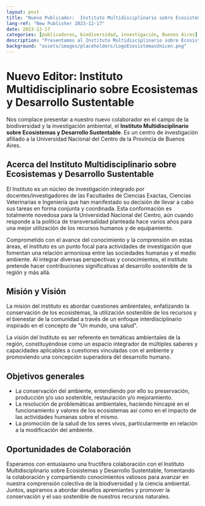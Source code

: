 ```yaml
---
layout: post
title: "Nuevo Publicador:  Instituto Multidisciplinario sobre Ecosistemas y Desarrollo Sustentable"
lang-ref: "New Publisher 2023-12-17"
date: 2023-12-17
categories: [publicadores, biodiversidad, investigación, Buenos Aires]
description: "Presentamos al Instituto Multidisciplinario sobre Ecosistemas y Desarrollo Sustentable, un instituto dedicado a la investigación en biodiversidad y medio ambiente."
background: "assets/images/placeholders/LogoEcosistemasUnicen.png"
---
```


# Nuevo Editor: Instituto Multidisciplinario sobre Ecosistemas y Desarrollo Sustentable

Nos complace presentar a nuestro nuevo colaborador en el campo de la biodiversidad y la investigación ambiental, el **Instituto Multidisciplinario sobre Ecosistemas y Desarrollo Sustentable**. Es un centro de investigación afiliado a la Universidad Nacional del Centro de la Provincia de Buenos Aires. 

## Acerca del Instituto Multidisciplinario sobre Ecosistemas y Desarrollo Sustentable

El Instituto es un núcleo de investigación integrado por docentes/investigadores de las Facultades de Ciencias Exactas, Ciencias Veterinarias e Ingeniería que han manifestado su decisión de llevar a cabo sus tareas en forma conjunta y coordinada. Esta conformación es totalmente novedosa para la Universidad Nacional del Centro, aún cuando responde a la política de transversalidad planteada hace varios años para una mejor utilización de los recursos humanos y de equipamiento.


Comprometido con el avance del conocimiento y la comprensión en estas áreas, el instituto es un punto focal para actividades de investigación que fomentan una relación armoniosa entre las sociedades humanas y el medio ambiente. Al integrar diversas perspectivas y conocimientos, el instituto pretende hacer contribuciones significativas al desarrollo sostenible de la región y más allá.

## Misión y Visión

La misión del instituto es abordar cuestiones ambientales, enfatizando la conservación de los ecosistemas, la utilización sostenible de los recursos y el bienestar de la comunidad a través de un enfoque interdisciplinario inspirado en el concepto de "Un mundo, una salud".

La visión del Instituto es ser referente en temáticas ambientales de la región, constituyéndose como un espacio integrador de múltiples saberes y capacidades aplicables a cuestiones vinculadas con el ambiente y promoviendo una concepción superadora del desarrollo humano.

## Objetivos generales

* La conservación del ambiente, entendiendo por ello su preservación, producción y/o uso sostenible, restauración y/o mejoramiento.
* La resolución de problemáticas ambientales, haciendo hincapié en el funcionamiento y valores de los ecosistemas así como en el impacto de las actividades humanas sobre el mismo.
* La promoción de la salud de los seres vivos, particularmente en relación a la modificación del ambiente.


## Oportunidades de Colaboración

Esperamos con entusiasmo una fructífera colaboración con el Instituto Multidisciplinario sobre Ecosistemas y Desarrollo Sustentable, fomentando la colaboración y compartiendo conocimientos valiosos para avanzar en nuestra comprensión colectiva de la biodiversidad y la ciencia ambiental. Juntos, aspiramos a abordar desafíos apremiantes y promover la conservación y el uso sostenible de nuestros recursos naturales.


